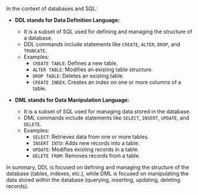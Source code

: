 In the context of databases and SQL:

- **DDL stands for Data Definition Language:**
  - It is a subset of SQL used for defining and managing the structure of a database.
  - DDL commands include statements like `CREATE`, `ALTER`, `DROP`, and `TRUNCATE`.
  - Examples:
    - `CREATE TABLE`: Defines a new table.
    - `ALTER TABLE`: Modifies an existing table structure.
    - `DROP TABLE`: Deletes an existing table.
    - `CREATE INDEX`: Creates an index on one or more columns of a table.

- **DML stands for Data Manipulation Language:**
  - It is a subset of SQL used for managing data stored in the database.
  - DML commands include statements like `SELECT`, `INSERT`, `UPDATE`, and `DELETE`.
  - Examples:
    - `SELECT`: Retrieves data from one or more tables.
    - `INSERT INTO`: Adds new records into a table.
    - `UPDATE`: Modifies existing records in a table.
    - `DELETE FROM`: Removes records from a table.

In summary, DDL is focused on defining and managing the structure of the database (tables, indexes, etc.), while DML is focused on manipulating the data stored within the database (querying, inserting, updating, deleting records).